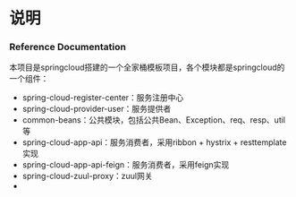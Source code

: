 # 说明

### Reference Documentation
本项目是springcloud搭建的一个全家桶模板项目，各个模块都是springcloud的一个组件：

* spring-cloud-register-center：服务注册中心
* spring-cloud-provider-user：服务提供者
* common-beans：公共模块，包括公共Bean、Exception、req、resp、util等
* spring-cloud-app-api：服务消费者，采用ribbon + hystrix + resttemplate实现
* spring-cloud-app-api-feign：服务消费者，采用feign实现
* spring-cloud-zuul-proxy：zuul网关
* 
  

